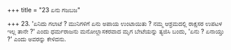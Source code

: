 +++
title = "23 ಏನು ಗಜಬಜ"

+++
23. 'ಏನಿದು ಗಲಾಟೆ ? ಮುನಿಗಳಿಗೆ ಏನು ಅಪಾಯ ಉಂಟಾಯಿತು ? ನಮ್ಮ ಆಶ್ರಮದಲ್ಲಿ ರಾಕ್ಷಸರ ಉಪಟಳ ಇಲ್ಲ ತಾನೇ ?' ಎಂದು ಧರ್ಮರಾಜನು ಮನೋಲ್ಲಾಸಕರವಾದ ಮೃಗ ಬೇಟೆಯನ್ನು ತ್ಯಜಿಸಿ ಬಂದು, 'ಏನು ? ಏನಾಯ್ತು ?' ಎಂದು ಅವರನ್ನು ಕೇಳಿದನು.